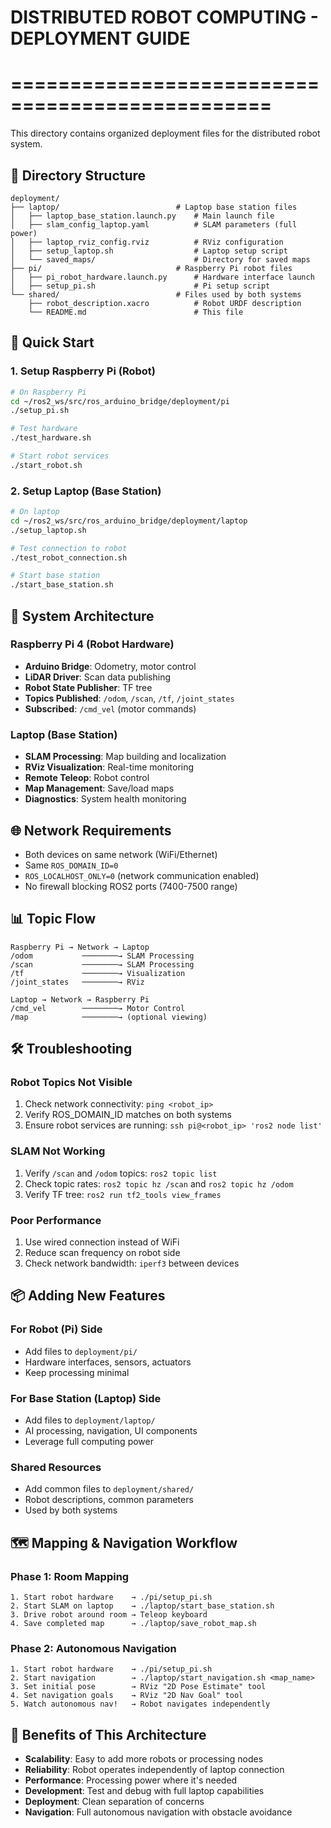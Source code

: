 # DISTRIBUTED ROBOT COMPUTING - DEPLOYMENT GUIDE

# ================================================

This directory contains organized deployment files for the distributed robot system.

## 📁 Directory Structure

```
deployment/
├── laptop/                          # Laptop base station files
│   ├── laptop_base_station.launch.py    # Main launch file
│   ├── slam_config_laptop.yaml          # SLAM parameters (full power)
│   ├── laptop_rviz_config.rviz          # RViz configuration
│   ├── setup_laptop.sh                  # Laptop setup script
│   └── saved_maps/                      # Directory for saved maps
├── pi/                              # Raspberry Pi robot files
│   ├── pi_robot_hardware.launch.py      # Hardware interface launch
│   ├── setup_pi.sh                      # Pi setup script
└── shared/                          # Files used by both systems
    ├── robot_description.xacro          # Robot URDF description
    └── README.md                        # This file
```

## 🚀 Quick Start

### 1. Setup Raspberry Pi (Robot)

```bash
# On Raspberry Pi
cd ~/ros2_ws/src/ros_arduino_bridge/deployment/pi
./setup_pi.sh

# Test hardware
./test_hardware.sh

# Start robot services
./start_robot.sh
```

### 2. Setup Laptop (Base Station)

```bash
# On laptop
cd ~/ros2_ws/src/ros_arduino_bridge/deployment/laptop
./setup_laptop.sh

# Test connection to robot
./test_robot_connection.sh

# Start base station
./start_base_station.sh
```

## 🔧 System Architecture

### Raspberry Pi 4 (Robot Hardware)

- **Arduino Bridge**: Odometry, motor control
- **LiDAR Driver**: Scan data publishing
- **Robot State Publisher**: TF tree
- **Topics Published**: `/odom`, `/scan`, `/tf`, `/joint_states`
- **Subscribed**: `/cmd_vel` (motor commands)

### Laptop (Base Station)

- **SLAM Processing**: Map building and localization
- **RViz Visualization**: Real-time monitoring
- **Remote Teleop**: Robot control
- **Map Management**: Save/load maps
- **Diagnostics**: System health monitoring

## 🌐 Network Requirements

- Both devices on same network (WiFi/Ethernet)
- Same `ROS_DOMAIN_ID=0`
- `ROS_LOCALHOST_ONLY=0` (network communication enabled)
- No firewall blocking ROS2 ports (7400-7500 range)

## 📊 Topic Flow

```
Raspberry Pi → Network → Laptop
/odom           ────────→ SLAM Processing
/scan           ────────→ SLAM Processing
/tf             ────────→ Visualization
/joint_states   ────────→ RViz

Laptop → Network → Raspberry Pi
/cmd_vel        ────────→ Motor Control
/map            ────────→ (optional viewing)
```

## 🛠️ Troubleshooting

### Robot Topics Not Visible

1. Check network connectivity: `ping <robot_ip>`
2. Verify ROS_DOMAIN_ID matches on both systems
3. Ensure robot services are running: `ssh pi@<robot_ip> 'ros2 node list'`

### SLAM Not Working

1. Verify `/scan` and `/odom` topics: `ros2 topic list`
2. Check topic rates: `ros2 topic hz /scan` and `ros2 topic hz /odom`
3. Verify TF tree: `ros2 run tf2_tools view_frames`

### Poor Performance

1. Use wired connection instead of WiFi
2. Reduce scan frequency on robot side
3. Check network bandwidth: `iperf3` between devices

## 📦 Adding New Features

### For Robot (Pi) Side

- Add files to `deployment/pi/`
- Hardware interfaces, sensors, actuators
- Keep processing minimal

### For Base Station (Laptop) Side

- Add files to `deployment/laptop/`
- AI processing, navigation, UI components
- Leverage full computing power

### Shared Resources

- Add common files to `deployment/shared/`
- Robot descriptions, common parameters
- Used by both systems

## 🗺️ Mapping & Navigation Workflow

### Phase 1: Room Mapping

```
1. Start robot hardware    → ./pi/setup_pi.sh
2. Start SLAM on laptop    → ./laptop/start_base_station.sh
3. Drive robot around room → Teleop keyboard
4. Save completed map      → ./laptop/save_robot_map.sh
```

### Phase 2: Autonomous Navigation

```
1. Start robot hardware    → ./pi/setup_pi.sh
2. Start navigation        → ./laptop/start_navigation.sh <map_name>
3. Set initial pose        → RViz "2D Pose Estimate" tool
4. Set navigation goals    → RViz "2D Nav Goal" tool
5. Watch autonomous nav!   → Robot navigates independently
```

## 🎯 Benefits of This Architecture

- **Scalability**: Easy to add more robots or processing nodes
- **Reliability**: Robot operates independently of laptop connection
- **Performance**: Processing power where it's needed
- **Development**: Test and debug with full laptop capabilities
- **Deployment**: Clean separation of concerns
- **Navigation**: Full autonomous navigation with obstacle avoidance
